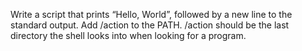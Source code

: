 Write a script that prints “Hello, World”, followed by a new line to the standard output.
Add /action to the PATH. /action should be the last directory the shell looks into when looking for a program.
